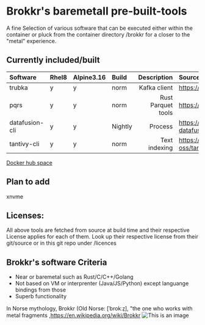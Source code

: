 # Brokkr's baremetall pre-built-tools 
A fine Selection of various software that can be executed either within the container or pluck from the container directory /brokkr for a closer to the "metal" experience. 

## Currently included/built
| Software | Rhel8|Alpine3.16|Build| Description |Source|
|:---------|:-|:-|:-|------------:|:-| 
|trubka    |y|y|norm|Kafka client|https://github.com/xitonix/trubka|  
|pqrs     |y|y|norm|Rust Parquet tools|https://github.com/manojkarthick/pqrs|
|datafusion-cli |y|y|Nightly|Process |https://github.com/apache/arrow-datafusion| 
|tantivy-cli |y|y|norm|Text indexing |https://github.com/quickwit-oss/tantivy-cli| 

[Docker hub space](https://hub.docker.com/repository/docker/ignalina/brokkr)

## Plan to add
xnvme  
 

## Licenses:
All above tools are fetched from source at build time and their respective License applies for each of them.
Look up their respective license from their git/source or in this git repo under /licences

## Brokkr's software Criteria
* Near or baremetal such as Rust/C/C++/Golang  
* Not based on VM or interprenter  (Java/JS/Python) except languange bindings from those  
* Superb functionality  

In Norse mythology, Brokkr (Old Norse: [ˈbrokːz̠], "the one who works with metal fragments  ,https://en.wikipedia.org/wiki/Brokkr
![This is an image](https://upload.wikimedia.org/wikipedia/commons/4/4c/The_third_gift_—_an_enormous_hammer_by_Elmer_Boyd_Smith.jpg)

